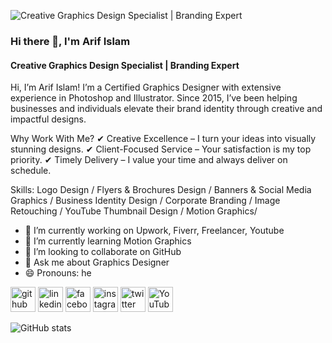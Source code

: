 ![Creative Graphics Design Specialist | Branding Expert](https://scontent.fdac5-2.fna.fbcdn.net/v/t39.30808-6/414600116_321041377510239_2128084130691916358_n.jpg?stp=dst-jpg_s960x960&_nc_cat=102&ccb=1-7&_nc_sid=783fdb&_nc_eui2=AeHe3w3IR3IfdehQv8Xj5GFb7mBUY-16opvuYFRj7XqimzBWeJS3Wyer0Bb6Zh5-lXgXibCSrZNqThK8DyYCt9cU&_nc_ohc=T31O7KXJNBoAX-DVQyE&_nc_ht=scontent.fdac5-2.fna&oh=00_AfAfytGAuVToDKg9k9zcFmIauqBcb8Qh_C5z9CxHnOCa7Q&oe=65901D1E)

### Hi there 👋, I'm Arif Islam
#### Creative Graphics Design Specialist | Branding Expert

Hi, I’m Arif Islam! I’m a Certified Graphics Designer with extensive experience in Photoshop and Illustrator. Since 2015, I’ve been helping businesses and individuals elevate their brand identity through creative and impactful designs.

Why Work With Me? 
✔ Creative Excellence – I turn your ideas into visually stunning designs. 
✔ Client-Focused Service – Your satisfaction is my top priority. 
✔ Timely Delivery – I value your time and always deliver on schedule. 

Skills: Logo Design / Flyers & Brochures Design / Banners & Social Media Graphics / Business Identity Design / Corporate Branding / Image Retouching / YouTube Thumbnail Design / Motion Graphics/

- 🔭 I’m currently working on Upwork, Fiverr, Freelancer, Youtube 
- 🌱 I’m currently learning Motion Graphics 
- 👯 I’m looking to collaborate on GitHub 
- 💬 Ask me about Graphics Designer 
- 😄 Pronouns: he 


[<img src='https://cdn.jsdelivr.net/npm/simple-icons@3.0.1/icons/github.svg' alt='github' height='40'>](https://github.com/arifislamgd)  [<img src='https://cdn.jsdelivr.net/npm/simple-icons@3.0.1/icons/linkedin.svg' alt='linkedin' height='40'>](https://www.linkedin.com/in/https://www.linkedin.com/in/arifislamgd//)  [<img src='https://cdn.jsdelivr.net/npm/simple-icons@3.0.1/icons/facebook.svg' alt='facebook' height='40'>](https://www.facebook.com/https://www.facebook.com/arifislamgd/)  [<img src='https://cdn.jsdelivr.net/npm/simple-icons@3.0.1/icons/instagram.svg' alt='instagram' height='40'>](https://www.instagram.com/https://www.instagram.com/arif.islamgd//)  [<img src='https://cdn.jsdelivr.net/npm/simple-icons@3.0.1/icons/twitter.svg' alt='twitter' height='40'>](https://twitter.com/https://twitter.com/arifislamgd)  [<img src='https://cdn.jsdelivr.net/npm/simple-icons@3.0.1/icons/youtube.svg' alt='YouTube' height='40'>](https://www.youtube.com/channel/https://www.youtube.com/@arifislamgd)  

![GitHub stats](https://github-readme-stats.vercel.app/api?username=arifislamgd&show_icons=true&count_private=true)  

